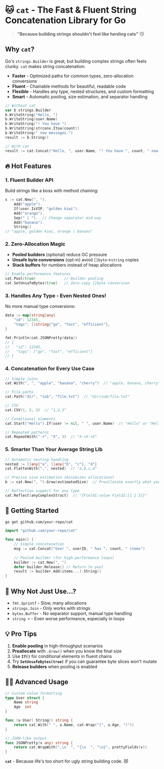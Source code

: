 # 🐱 `cat` - The Fast & Fluent String Concatenation Library for Go

> **"Because building strings shouldn't feel like herding cats"** 😼

## Why `cat`?

Go's `strings.Builder` is great, but building complex strings often feels clunky. `cat` makes string concatenation:

- **Faster** - Optimized paths for common types, zero-allocation conversions
- **Fluent** - Chainable methods for beautiful, readable code
- **Flexible** - Handles any type, nested structures, and custom formatting
- **Smart** - Automatic pooling, size estimation, and separator handling

```go
// Without cat
var b strings.Builder
b.WriteString("Hello, ")
b.WriteString(user.Name)
b.WriteString("! You have ")
b.WriteString(strconv.Itoa(count))
b.WriteString(" new messages.")
result := b.String()

// With cat
result := cat.Concat("Hello, ", user.Name, "! You have ", count, " new messages.")
```

## 🔥 Hot Features

### 1. Fluent Builder API

Build strings like a boss with method chaining:

```go
s := cat.New(", ").
    Add("apple").
    If(user.IsVIP, "golden kiwi").
    Add("orange").
    Sep(" | ").  // Change separator mid-way
    Add("banana").
    String()
// "apple, golden kiwi, orange | banana"
```

### 2. Zero-Allocation Magic

- **Pooled builders** (optional) reduce GC pressure
- **Unsafe byte conversions** (opt-in) avoid `[]byte`→`string` copies
- **Stack buffers** for numbers instead of heap allocations

```go
// Enable performance features
cat.Pool(true)             // Builder pooling
cat.SetUnsafeBytes(true)   // Zero-copy []byte conversion
```

### 3. Handles Any Type - Even Nested Ones!

No more manual type conversions:

```go
data := map[string]any{
    "id": 12345,
    "tags": []string{"go", "fast", "efficient"},
}

fmt.Println(cat.JSONPretty(data))
// {
//   "id": 12345,
//   "tags": ["go", "fast", "efficient"]
// }
```

### 4. Concatenation for Every Use Case

```go
// Simple joins
cat.With(", ", "apple", "banana", "cherry")  // "apple, banana, cherry"

// File paths
cat.Path("dir", "sub", "file.txt")  // "dir/sub/file.txt"

// CSV
cat.CSV(1, 2, 3)  // "1,2,3"

// Conditional elements
cat.Start("Hello").If(user != nil, " ", user.Name)  // "Hello" or "Hello Alice"

// Repeated patterns
cat.RepeatWith("-+", "X", 3)  // "X-+X-+X"
```

### 5. Smarter Than Your Average String Lib

```go
// Automatic nesting handling
nested := []any{"a", []any{"b", "c"}, "d"}
cat.FlattenWith(",", nested)  // "a,b,c,d"

// Precise size estimation (minimizes allocations)
b := cat.New(", ").Grow(estimatedSize)  // Preallocate exactly what you need

// Reflection support for any type
cat.Reflect(anyComplexStruct)  // "{Field1:value Field2:[1 2 3]}"
```

## 🚀 Getting Started

```bash
go get github.com/your-repo/cat
```

```go
import "github.com/your-repo/cat"

func main() {
    // Simple concatenation
    msg := cat.Concat("User ", userID, " has ", count, " items")
    
    // Pooled builder (for high-performance loops)
    builder := cat.New(", ")
    defer builder.Release() // Return to pool
    result := builder.Add(items...).String()
}
```

## 🤔 Why Not Just Use...?

- `fmt.Sprintf` - Slow, many allocations
- `strings.Join` - Only works with strings
- `bytes.Buffer` - No separator support, manual type handling
- `string +` - Even worse performance, especially in loops

## 💡 Pro Tips

1. **Enable pooling** in high-throughput scenarios
2. **Preallocate** with `.Grow()` when you know the final size
3. Use **`If()`** for conditional elements in fluent chains
4. Try **`SetUnsafeBytes(true)`** if you can guarantee byte slices won't mutate
5. **Release builders** when pooling is enabled

## 🐱‍👤 Advanced Usage

```go
// Custom value formatting
type User struct {
    Name string
    Age  int
}

func (u User) String() string {
    return cat.With(" ", u.Name, cat.Wrap("(", u.Age, ")"))
}

// JSON-like output
func JSONPretty(v any) string {
    return cat.WrapWith(",\n  ", "{\n  ", "\n}", prettyFields(v))
}
```


**`cat`** - Because life's too short for ugly string building code. 😻